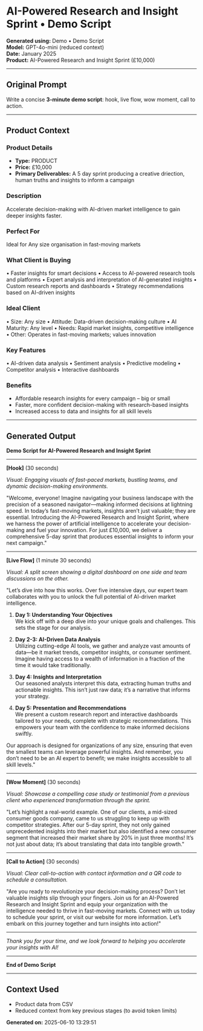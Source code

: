 # AI-Powered Research and Insight Sprint • Demo Script

**Generated using:** Demo • Demo Script  
**Model:** GPT-4o-mini (reduced context)  
**Date:** January 2025  
**Product:** AI-Powered Research and Insight Sprint (£10,000)

---

## Original Prompt
Write a concise **3-minute demo script**: hook, live flow, wow moment, call to action.

---

## Product Context

### **Product Details**
- **Type:** PRODUCT
- **Price:** £10,000
- **Primary Deliverables:** A 5 day sprint producing a creative driection, human truths and insights to inform a campaign

### **Description**
Accelerate decision-making with AI-driven market intelligence to gain deeper insights faster.

### **Perfect For**
Ideal for Any size organisation in fast-moving markets

### **What Client is Buying**
• Faster insights for smart decisions
• Access to AI-powered research tools and platforms 
• Expert analysis and interpretation of AI-generated insights 
• Custom research reports and dashboards 
• Strategy recommendations based on AI-driven insights

### **Ideal Client**
• Size: Any size
• Attitude: Data-driven decision-making culture 
• AI Maturity: Any level 
• Needs: Rapid market insights, competitive intelligence 
• Other: Operates in fast-moving markets; values innovation

### **Key Features**
• AI-driven data analysis 
• Sentiment analysis 
• Predictive modeling 
• Competitor analysis 
• Interactive dashboards

### **Benefits**
- Affordable research insights for every campaign – big or small 
- Faster, more confident decision-making with research-based insights
- Increased access to data and insights for all skill levels

---

## Generated Output

**Demo Script for AI-Powered Research and Insight Sprint**

---

**[Hook]** (30 seconds)

*Visual: Engaging visuals of fast-paced markets, bustling teams, and dynamic decision-making environments.*

"Welcome, everyone! Imagine navigating your business landscape with the precision of a seasoned navigator—making informed decisions at lightning speed. In today’s fast-moving markets, insights aren’t just valuable; they are essential. Introducing the AI-Powered Research and Insight Sprint, where we harness the power of artificial intelligence to accelerate your decision-making and fuel your innovation. For just £10,000, we deliver a comprehensive 5-day sprint that produces essential insights to inform your next campaign."

---

**[Live Flow]** (1 minute 30 seconds)

*Visual: A split screen showing a digital dashboard on one side and team discussions on the other.*

"Let’s dive into how this works. Over five intensive days, our expert team collaborates with you to unlock the full potential of AI-driven market intelligence. 

1. **Day 1: Understanding Your Objectives**  
   We kick off with a deep dive into your unique goals and challenges. This sets the stage for our analysis.

2. **Day 2-3: AI-Driven Data Analysis**  
   Utilizing cutting-edge AI tools, we gather and analyze vast amounts of data—be it market trends, competitor insights, or consumer sentiment. Imagine having access to a wealth of information in a fraction of the time it would take traditionally.

3. **Day 4: Insights and Interpretation**  
   Our seasoned analysts interpret this data, extracting human truths and actionable insights. This isn’t just raw data; it’s a narrative that informs your strategy.

4. **Day 5: Presentation and Recommendations**  
   We present a custom research report and interactive dashboards tailored to your needs, complete with strategic recommendations. This empowers your team with the confidence to make informed decisions swiftly.

Our approach is designed for organizations of any size, ensuring that even the smallest teams can leverage powerful insights. And remember, you don’t need to be an AI expert to benefit; we make insights accessible to all skill levels."

---

**[Wow Moment]** (30 seconds)

*Visual: Showcase a compelling case study or testimonial from a previous client who experienced transformation through the sprint.*

"Let’s highlight a real-world example. One of our clients, a mid-sized consumer goods company, came to us struggling to keep up with competitor strategies. After our 5-day sprint, they not only gained unprecedented insights into their market but also identified a new consumer segment that increased their market share by 20% in just three months! It’s not just about data; it’s about translating that data into tangible growth."

---

**[Call to Action]** (30 seconds)

*Visual: Clear call-to-action with contact information and a QR code to schedule a consultation.*

"Are you ready to revolutionize your decision-making process? Don’t let valuable insights slip through your fingers. Join us for an AI-Powered Research and Insight Sprint and equip your organization with the intelligence needed to thrive in fast-moving markets. Connect with us today to schedule your sprint, or visit our website for more information. Let’s embark on this journey together and turn insights into action!"

---

*Thank you for your time, and we look forward to helping you accelerate your insights with AI!*

--- 

**End of Demo Script**

---

## Context Used
- Product data from CSV
- Reduced context from key previous stages (to avoid token limits)

**Generated on:** 2025-06-10 13:29:51
